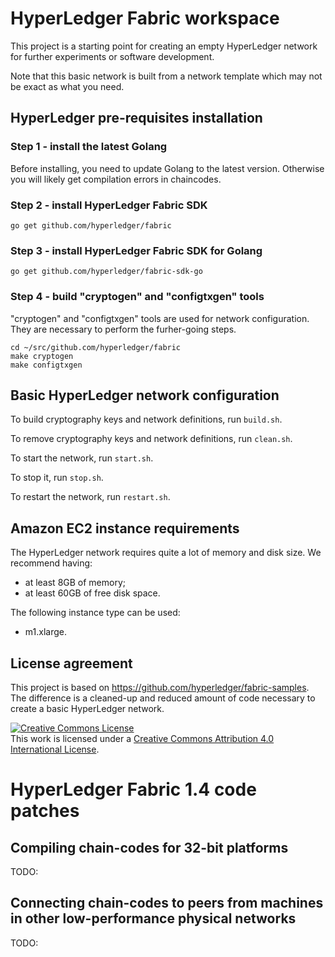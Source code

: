 # HyperLedger Fabric workspace
This project is a starting point for creating an empty HyperLedger network for further experiments or software development.

Note that this basic network is built from a network template which may not be exact as what you need.

## HyperLedger pre-requisites installation

### Step 1 - install the latest Golang
Before installing, you need to update Golang to the latest version. 
Otherwise you will likely get compilation errors in chaincodes.

### Step 2 - install HyperLedger Fabric SDK
```shell
go get github.com/hyperledger/fabric
```

### Step 3 - install HyperLedger Fabric SDK for Golang
```shell
go get github.com/hyperledger/fabric-sdk-go
```

### Step 4 - build "cryptogen" and "configtxgen" tools
"cryptogen" and "configtxgen" tools are used for network configuration. They are necessary to perform the furher-going steps.
```shell
cd ~/src/github.com/hyperledger/fabric
make cryptogen
make configtxgen
```

## Basic HyperLedger network configuration

To build cryptography keys and network definitions, run ``build.sh``.

To remove cryptography keys and network definitions, run ``clean.sh``.

To start the network, run ``start.sh``.

To stop it, run ``stop.sh``.

To restart the network, run ``restart.sh``.

## Amazon EC2 instance requirements
The HyperLedger network requires quite a lot of memory and disk size.
We recommend having:
- at least 8GB of memory;
- at least 60GB of free disk space.

The following instance type can be used:
- m1.xlarge.

## License agreement

This project is based on https://github.com/hyperledger/fabric-samples.
The difference is a cleaned-up and reduced amount of code necessary to create a basic HyperLedger network.

<a rel="license" href="http://creativecommons.org/licenses/by/4.0/"><img alt="Creative Commons License" style="border-width:0" src="https://i.creativecommons.org/l/by/4.0/88x31.png" /></a><br />This work is licensed under a <a rel="license" href="http://creativecommons.org/licenses/by/4.0/">Creative Commons Attribution 4.0 International License</a>.

# HyperLedger Fabric 1.4 code patches

## Compiling chain-codes for 32-bit platforms
TODO:

## Connecting chain-codes to peers from machines in other low-performance physical networks
TODO: